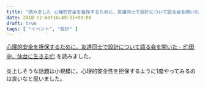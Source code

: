 ```yaml
---
title: "読みました 心理的安全を担保するために、友達同士で設計について語る会を開いた"
date: 2018-12-03T16:49:31+09:00
draft: true
tags: [ "イベント", "設計" ]
---
```


[心理的安全を担保するために、友達同士で設計について語る会を開いた - 📦田中、仙台に生きる📦](http://tanakalivesinsendai.hatenablog.com/entry/2018/12/02/002931) を読みました。

炎上しそうな話題は小規模に、心理的安全性を担保するように1度やってみるのは良いなと思いました。